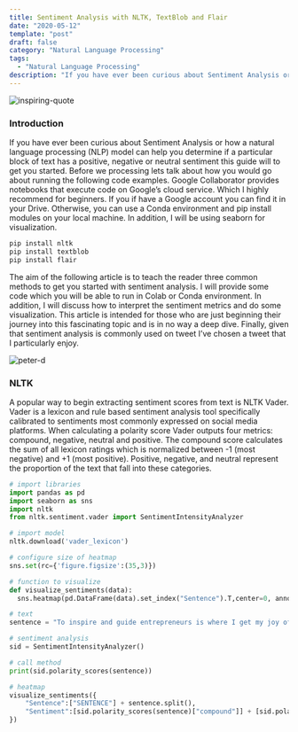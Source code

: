 ```yaml
---
title: Sentiment Analysis with NLTK, TextBlob and Flair
date: "2020-05-12"
template: "post"
draft: false
category: "Natural Language Processing"
tags:
  - "Natural Language Processing"
description: "If you have ever been curious about Sentiment Analysis or how a natural language processing (NLP) model can help you determine if a particular block of text has a positive, negative or neutral sentiment this guide will to get you started."
---
```


![inspiring-quote](/media/sentiment-analysis-with-nltk-text-blob-and-flair/inspiring-quote.png)

### Introduction
If you have ever been curious about Sentiment Analysis or how a natural language processing (NLP) model can help you determine if a particular block of text has a positive, negative or neutral sentiment this guide will to get you started. Before we processing lets talk about how you would go about running the following code examples. Google Collaborator provides notebooks that execute code on Google’s cloud service. Which I highly recommend for beginners. If you if have a Google account you can find it in your Drive. Otherwise, you can use a Conda environment and pip install modules on your local machine. In addition, I will be using seaborn for visualization.

```bash
pip install nltk
pip install textblob
pip install flair
```

The aim of the following article is to teach the reader three common methods to get you started with sentiment analysis. I will provide some code which you will be able to run in Colab or Conda environment. In addition, I will discuss how to interpret the sentiment metrics and do some visualization. This article is intended for those who are just beginning their journey into this fascinating topic and is in no way a deep dive. Finally, given that sentiment analysis is commonly used on tweet I’ve chosen a tweet that I particularly enjoy.

![peter-d](/media/sentiment-analysis-with-nltk-text-blob-and-flair/peter-d.png)

### NLTK

A popular way to begin extracting sentiment scores from text is NLTK Vader. Vader is a lexicon and rule based sentiment analysis tool specifically calibrated to sentiments most commonly expressed on social media platforms. When calculating a polarity score Vader outputs four metrics: compound, negative, neutral and positive. The compound score calculates the sum of all lexicon ratings which is normalized between -1 (most negative) and +1 (most positive). Positive, negative, and neutral represent the proportion of the text that fall into these categories.


```python
# import libraries
import pandas as pd
import seaborn as sns
import nltk
from nltk.sentiment.vader import SentimentIntensityAnalyzer

# import model
nltk.download('vader_lexicon')

# configure size of heatmap
sns.set(rc={'figure.figsize':(35,3)})

# function to visualize 
def visualize_sentiments(data):
  sns.heatmap(pd.DataFrame(data).set_index("Sentence").T,center=0, annot=True, cmap = "PiYG")

# text
sentence = "To inspire and guide entrepreneurs is where I get my joy of contribution"

# sentiment analysis
sid = SentimentIntensityAnalyzer()

# call method 
print(sid.polarity_scores(sentence))

# heatmap 
visualize_sentiments({
    "Sentence":["SENTENCE"] + sentence.split(),
    "Sentiment":[sid.polarity_scores(sentence)["compound"]] + [sid.polarity_scores(word)["compound"] for word in sentence.split()]
})


```

